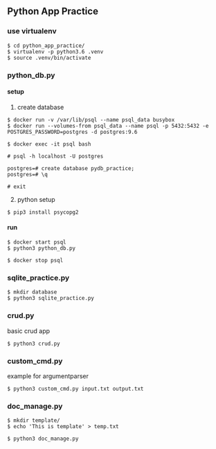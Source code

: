 ## Python App Practice

### use virtualenv

```
$ cd python_app_practice/
$ virtualenv -p python3.6 .venv
$ source .venv/bin/activate
```

### python_db.py

#### setup
1. create database

```
$ docker run -v /var/lib/psql --name psql_data busybox
$ docker run --volumes-from psql_data --name psql -p 5432:5432 -e POSTGRES_PASSWORD=postgres -d postgres:9.6

$ docker exec -it psql bash
```

```
# psql -h localhost -U postgres

postgres=# create database pydb_practice;
postgres=# \q

# exit
```

2. python setup

```
$ pip3 install psycopg2
```

#### run

```
$ docker start psql
$ python3 python_db.py

$ docker stop psql
```

### sqlite_practice.py

```
$ mkdir database
$ python3 sqlite_practice.py
```
### crud.py
basic crud app

```
$ python3 crud.py
```
### custom_cmd.py
example for argumentparser

```
$ python3 custom_cmd.py input.txt output.txt
```
### doc_manage.py

```
$ mkdir template/
$ echo 'This is template' > temp.txt

$ python3 doc_manage.py
```